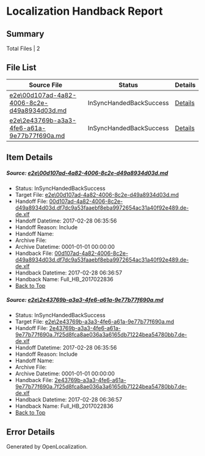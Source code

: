 # <a name='report-top'></a> Localization Handback Report

## Summary
 Total Files | 2

## File List
 Source File | Status | Details 
 ----------- | ------ | ------- 
 [e2e\00d107ad-4a82-4006-8c2e-d49a8934d03d.md](https://github.com/OpenLocalizationTestOrg/ol-test4/blob/5e84e48b2da6e3dbf0978a6e6fd641335e24f392/e2e/00d107ad-4a82-4006-8c2e-d49a8934d03d.md) | InSyncHandedBackSuccess | [Details](#2f59d3de6e9bfb799e8857d3749312f6dab116851)
 [e2e\2e43769b-a3a3-4fe6-a61a-9e77b77f690a.md](https://github.com/OpenLocalizationTestOrg/ol-test4/blob/5e84e48b2da6e3dbf0978a6e6fd641335e24f392/e2e/2e43769b-a3a3-4fe6-a61a-9e77b77f690a.md) | InSyncHandedBackSuccess | [Details](#888ee4dc4783f66689d16040f4a2577cfe12bf2e4)

## Item Details
##### <a name='2f59d3de6e9bfb799e8857d3749312f6dab116851'></a> Source: [e2e\00d107ad-4a82-4006-8c2e-d49a8934d03d.md](https://github.com/OpenLocalizationTestOrg/ol-test4/blob/5e84e48b2da6e3dbf0978a6e6fd641335e24f392/e2e/00d107ad-4a82-4006-8c2e-d49a8934d03d.md)
* Status: InSyncHandedBackSuccess
* Target File: [e2e\00d107ad-4a82-4006-8c2e-d49a8934d03d.md](https://github.com/OpenLocalizationTestOrg/ol-test4-dede/blob/e24c5fd2071735cef02e850c7b6eaa26c151b07c/e2e/00d107ad-4a82-4006-8c2e-d49a8934d03d.md)
* Handoff File: [00d107ad-4a82-4006-8c2e-d49a8934d03d.df7dc9a53faaebf8eba9972654ac31a40f92e489.de-de.xlf](https://github.com/OpenLocalizationTestOrg/ol-test4-handoff/blob/ae48f7f81344890b19b14c5109d9edff3fede869/ol-handoff/OpenLocalizationTestOrg/ol-test4-dede/xinjiang/ht/00d107ad-4a82-4006-8c2e-d49a8934d03d.df7dc9a53faaebf8eba9972654ac31a40f92e489.de-de.xlf)
* Handoff Datetime: 2017-02-28 06:35:56
* Handoff Reason: Include
* Handoff Name: 
* Archive File: 
* Archive Datetime: 0001-01-01 00:00:00
* Handback File: [00d107ad-4a82-4006-8c2e-d49a8934d03d.df7dc9a53faaebf8eba9972654ac31a40f92e489.de-de.xlf](https://github.com/OpenLocalizationTestOrg/ol-test4-handback/blob/1264d38ada8a3eb3cf2375da35133417cd1bdf55/ol-handback/OpenLocalizationTestOrg/ol-test4-dede/xinjiang/ht/00d107ad-4a82-4006-8c2e-d49a8934d03d.df7dc9a53faaebf8eba9972654ac31a40f92e489.de-de.xlf)
* Handback Datetime: 2017-02-28 06:36:57
* Handback Name: Full_HB_2017022836
* [Back to Top](#report-top)

##### <a name='888ee4dc4783f66689d16040f4a2577cfe12bf2e4'></a> Source: [e2e\2e43769b-a3a3-4fe6-a61a-9e77b77f690a.md](https://github.com/OpenLocalizationTestOrg/ol-test4/blob/5e84e48b2da6e3dbf0978a6e6fd641335e24f392/e2e/2e43769b-a3a3-4fe6-a61a-9e77b77f690a.md)
* Status: InSyncHandedBackSuccess
* Target File: [e2e\2e43769b-a3a3-4fe6-a61a-9e77b77f690a.md](https://github.com/OpenLocalizationTestOrg/ol-test4-dede/blob/e24c5fd2071735cef02e850c7b6eaa26c151b07c/e2e/2e43769b-a3a3-4fe6-a61a-9e77b77f690a.md)
* Handoff File: [2e43769b-a3a3-4fe6-a61a-9e77b77f690a.7f25d8fca8ae036a3a6165db71224bea54780bb7.de-de.xlf](https://github.com/OpenLocalizationTestOrg/ol-test4-handoff/blob/ae48f7f81344890b19b14c5109d9edff3fede869/ol-handoff/OpenLocalizationTestOrg/ol-test4-dede/xinjiang/ht/2e43769b-a3a3-4fe6-a61a-9e77b77f690a.7f25d8fca8ae036a3a6165db71224bea54780bb7.de-de.xlf)
* Handoff Datetime: 2017-02-28 06:35:56
* Handoff Reason: Include
* Handoff Name: 
* Archive File: 
* Archive Datetime: 0001-01-01 00:00:00
* Handback File: [2e43769b-a3a3-4fe6-a61a-9e77b77f690a.7f25d8fca8ae036a3a6165db71224bea54780bb7.de-de.xlf](https://github.com/OpenLocalizationTestOrg/ol-test4-handback/blob/1264d38ada8a3eb3cf2375da35133417cd1bdf55/ol-handback/OpenLocalizationTestOrg/ol-test4-dede/xinjiang/ht/2e43769b-a3a3-4fe6-a61a-9e77b77f690a.7f25d8fca8ae036a3a6165db71224bea54780bb7.de-de.xlf)
* Handback Datetime: 2017-02-28 06:36:57
* Handback Name: Full_HB_2017022836
* [Back to Top](#report-top)


## Error Details

Generated by OpenLocalization.
